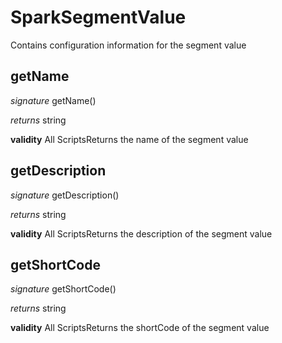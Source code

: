 # SparkSegmentValue

Contains configuration information for the segment value



## getName
_signature_ getName()</p>
_returns_ string</p>
<b>validity</b> All ScriptsReturns the name of the segment value

## getDescription
_signature_ getDescription()</p>
_returns_ string</p>
<b>validity</b> All ScriptsReturns the description of the segment value

## getShortCode
_signature_ getShortCode()</p>
_returns_ string</p>
<b>validity</b> All ScriptsReturns the shortCode of the segment value

